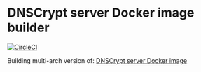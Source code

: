 # DNSCrypt server Docker image builder

[![CircleCI](https://dl.circleci.com/status-badge/img/gh/nyvanga/dnscrypt-server-docker/tree/main.svg?style=svg)](https://dl.circleci.com/status-badge/redirect/gh/nyvanga/dnscrypt-server-docker/tree/main)

Building multi-arch version of: [DNSCrypt server Docker image](https://github.com/DNSCrypt/dnscrypt-server-docker)